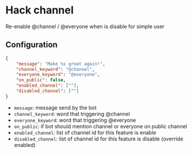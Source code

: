 # Hack channel

Re-enable @channel / @everyone when is disable for simple user

## Configuration

```json
{
    "message": "Make %s great again!",
    "channel_keyword": "@channel", 
    "everyone_keyword": "@everyone", 
    "on_public": false,
    "enabled_channel": [""],
    "disabled_channel": [""]
}
```

* `message`: message send by the bot
* `channel_keyword`: word that triggering @channel
* `everyone_keyword`: word that triggering @everyone
* `on_public`: if bot should mention channel or everyone on public channel
* `enabled_channel`: list of channel id for this feature is enable
* `disabled_channel`: list of channel id for this feature is disable (override enabled)

